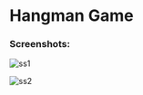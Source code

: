 # Hangman Game 

### Screenshots:

![ss1](https://github.com/smtttlck/hangman-game/assets/61507892/0e6b232f-b4dd-44aa-9cab-ec5369b9474f)

![ss2](https://github.com/smtttlck/hangman-game/assets/61507892/43fe4acc-227f-4a06-a956-79d56e306f2c)

